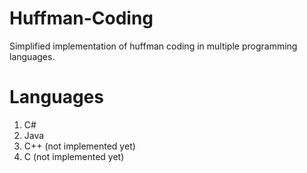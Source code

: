 # Huffman-Coding
Simplified implementation of huffman coding in multiple programming languages.
# Languages
1) C#  
2) Java  
3) C++ (not implemented yet)  
4) C (not implemented yet)  
